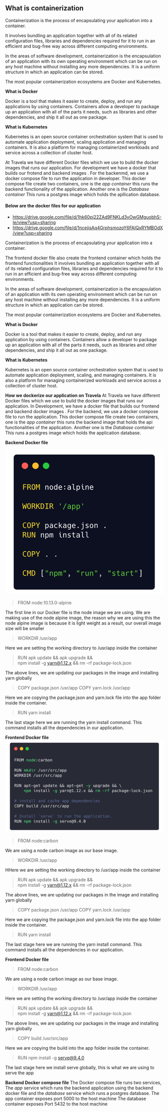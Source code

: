 

## What is containerization

Containerization is the process of encapsulating your application into a container.

It involves bundling an application together with all of its related configuration files, libraries and dependencies required for it to run in an efficient and bug-free way across different computing environments.

In the areas of software development, containerization is the encapsulation of an application with its own operating environment which can be run on any host machine without installing any more dependencies. It is a uniform structure in which an application can be stored.

The most popular containerization ecosystems are Docker and Kubernetes.

**What is Docker**

Docker is a tool that makes it easier to create, deploy, and run any applications by using containers. Containers allow a developer to package up an application with all of the parts it needs, such as libraries and other dependencies, and ship it all out as one package.

**What is Kubernetes**

Kubernetes is an open source container orchestration system that is used to automate application deployment, scaling application and managing containers. It is also a platform for managing containerized workloads and service across a collection of cluster host.

At Travela we have different Docker files which we use to build the docker images that runs our application.
For development we have a docker that builds our frotend and backend images . 
For the backenmd, we use a docker compose file to run the application in developer. This docker compose file create two containers, one is the *app container* this runs the backend functionality of the application. Another one is the *Database container* This runs a postgres image which holds the apllication database.


#### Below are the docker files for our application
- https://drive.google.com/file/d/1hk60pj22ZAd9FNKLd3yOwGMguobhS-le/view?usp=sharing
- https://drive.google.com/file/d/1ncejisAq4GrphsmozoY6FAlQxRYMBOdX/view?usp=sharing

Containerization is the process of encapsulating your application into a container.

The frontend docker file also create the frontend container which holds the frontend functionalities
It involves bundling an application together with all of its related configuration files, libraries and dependencies required for it to run in an efficient and bug-free way across different computing environments.

In the areas of software development, containerization is the encapsulation of an application with its own operating environment which can be run on any host machine without installing any more dependencies. It is a uniform structure in which an application can be stored.

The most popular containerization ecosystems are Docker and Kubernetes.

**What is Docker**

Docker is a tool that makes it easier to create, deploy, and run any application by using containers. Containers allow a developer to package up an application with all of the parts it needs, such as libraries and other dependencies, and ship it all out as one package.

**What is Kubernetes**

Kubernetes is an open source container orchestration system that is used to automate application deployment, scaling, and managing containers. It is also a platform for managing containerized workloads and service across a collection of cluster host.

**How we dockerize our application on Travela**
At Travela we have different Docker files which we use to build the docker images that runs our application.
In Development, we have a docker file that builds our frontend and backend docker images . 
For the backend, we use a docker compose file to run the application. This docker compose file create two containers, one is the *app container* this runs the backend image that holds the api functionalities of the application. Another one is the *Database container* This runs a postgres image which holds the application database.


**Backend Docker file**

![dockerfile](img/dockerfile.dev.png)

> FROM node:10.13.0-alpine

The first line in our Docker file is the node image we are using. We are making use of the node alpine image, the reason why we are using this the node alpine image is because it is light weight as a result, our overall image size will be smaller

> WORKDIR /usr/app
> 
Here we are setting the working directory to /usr/app inside the container
> 
> RUN apk update && apk upgrade && \
> npm install -g yarn@1.12.x && rm -rf package-lock.json

The above lines, we are updating our packages in the image and installing yarn globally

> COPY package.json /usr/app
>  COPY yarn.lock /usr/app

Here we are copying the package.json and yarn.lock file into the app folder inside the container.

> RUN yarn install
> 
The last stage here we are running the yarn install command. This command installs all the dependencies in our application.

**Frontend Docker file**
![dockerfile](img/docker-frontend.png)

> FROM node:carbon

We are using a node carbon image as our base image.

> WORKDIR /usr/app
> 
HHere we are setting the working directory to /usr/app inside the container
> 
> RUN apk update && apk upgrade && \
> npm install -g yarn@1.12.x && rm -rf package-lock.json

The above lines, we are updating our packages in the image and installing yarn globally

> COPY package.json /usr/app
>  COPY yarn.lock /usr/app

Here we are copying the package.json and yarn.lock file into the app folder inside the container.

> RUN yarn install
> 
The last stage here we are running the yarn install command. This command installs all the dependencies in our application.

**Frontend Docker file**

> FROM node:carbon

We are using a node carbon image as our base image.

> WORKDIR /usr/app
> 
Here we are setting the working directory to /usr/app inside the container
> 
> RUN apk update && apk upgrade && \
> npm install -g yarn@1.12.x && rm -rf package-lock.json

The above lines, we are updating our packages in the image and installing yarn globally

> COPY build /usr/src/app

Here we are copying the build into the app folder inside the container.

> RUN npm install -g serve@9.4.0
> 
The last stage here we install serve globally, this is what we are using to serve the app

**Backend Docker compose file**
The Docker compose file runs two services, The *app* service which runs the backend application using the backend docker file and the *database* service which runs a postgres database.
The app container  exposes port 5000 to the host machine
The database container exposes Port 5432 to the host machine
